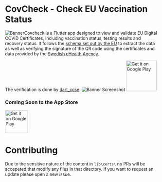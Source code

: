 # CovCheck - Check EU Vaccination Status
![Banner](https://raw.githubusercontent.com/aguilaair/covid-certificate-checker/main/assets/promo/banner-en.svg)Covcheck is a Flutter app designed to view and validate EU Digital COVID Certificates, including vaccination status, testing results and recovery status. It follows the [schema set out by the EU](https://ec.europa.eu/health/sites/health/files/ehealth/docs/covid-certificate_json_specification_en.pdf) to extract the data as well as verifying the signature of the QR code using the certificates and data provided by the [Swedish eHealth Agency](https://dgcg.covidbevis.se/tp/).

The verification is done by [dart_cose](https://pub.dev/packages/dart_cose).
![Banner Screenshot](https://raw.githubusercontent.com/aguilaair/covid-certificate-checker/main/assets/promo/Banner%20Main.png)
<a href='https://play.google.com/store/apps/details?id=dev.eduardom.covcheck&pcampaignid=pcampaignidMKT-Other-global-all-co-prtnr-py-PartBadge-Mar2515-1'><img alt='Get it on Google Play' src='https://play.google.com/intl/en_us/badges/static/images/badges/en_badge_web_generic.png' height=100/></a>
### Coming Soon to the App Store
<a href='#'><img alt='Get it on Google Play' src='https://www.pngmart.com/files/10/Download-On-The-App-Store-PNG-Photos.png' height=75/></a> 

# Contributing
Due to the sensitive nature of the content in `lib\certs\` no PRs will be accepeted that modify any files in that directory. If you want to request an update please open a new issue.



